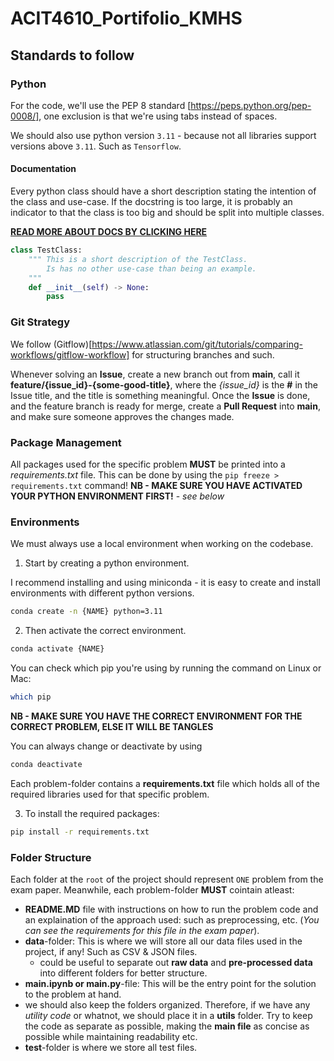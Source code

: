 # ACIT4610_Portifolio_KMHS

## Standards to follow

### Python

For the code, we'll use the PEP 8 standard [https://peps.python.org/pep-0008/], one exclusion is that we're using tabs instead of spaces.

We should also use python version `3.11` - because not all libraries support versions above `3.11`. Such as `Tensorflow`.

#### Documentation

Every python class should have a short description stating the intention of the class and use-case. If the docstring is too large, it is probably an indicator to that the class is too big and should be split into multiple classes.

[**READ MORE ABOUT DOCS BY CLICKING HERE**](https://developer.lsst.io/v/DM-5063/docs/py_docs.html)

```python
class TestClass:
    """ This is a short description of the TestClass.
        Is has no other use-case than being an example.
    """
    def __init__(self) -> None:
        pass
```

### Git Strategy

We follow (Gitflow)[https://www.atlassian.com/git/tutorials/comparing-workflows/gitflow-workflow] for structuring branches and such.

Whenever solving an **Issue**, create a new branch out from **main**, call it **feature/{issue_id}-{some-good-title}**, where the *{issue_id}* is the **#** in the Issue title, and the title is something meaningful.
Once the **Issue** is done, and the feature branch is ready for merge, create a **Pull Request** into **main**, and make sure someone approves the changes made.

### Package Management

All packages used for the specific problem **MUST** be printed into a *requirements.txt* file. This can be done by using the `pip freeze > requirements.txt` command!
**NB - MAKE SURE YOU HAVE ACTIVATED YOUR PYTHON ENVIRONMENT FIRST!** - *see below*

### Environments

We must always use a local environment when working on the codebase.

1. Start by creating a python environment.

I recommend installing and using miniconda - it is easy to create and install environments with different python versions.

```bash
conda create -n {NAME} python=3.11
```

2. Then activate the correct environment.

```bash
conda activate {NAME}
```

You can check which pip you're using by running the command on Linux or Mac:
```bash
which pip
```

**NB - MAKE SURE YOU HAVE THE CORRECT ENVIRONMENT FOR THE CORRECT PROBLEM, ELSE IT WILL BE TANGLES**

You can always change or deactivate by using

```bash
conda deactivate
```

Each problem-folder contains a **requirements.txt** file which holds all of the required libraries used for that specific problem.

3. To install the required packages:

```bash
pip install -r requirements.txt
```

### Folder Structure

Each folder at the `root` of the project should represent `ONE` problem from the exam paper. Meanwhile, each problem-folder **MUST** cointain atleast:
- **README.MD** file with instructions on how to run the problem code and an explaination of the approach used: such as preprocessing, etc. (*You can see the requirements for this file in the exam paper*).
- **data**-folder: This is where we will store all our data files used in the project, if any! Such as CSV & JSON files.
    - could be useful to separate out **raw data** and **pre-processed data** into different folders for better structure.
- **main.ipynb or main.py**-file: This will be the entry point for the solution to the problem at hand.
- we should also keep the folders organized. Therefore, if we have any *utility code* or whatnot, we should place it in a **utils** folder. Try to keep the code as separate as possible, making the **main file** as concise as possible while maintaining readability etc.
- **test**-folder is where we store all test files.
